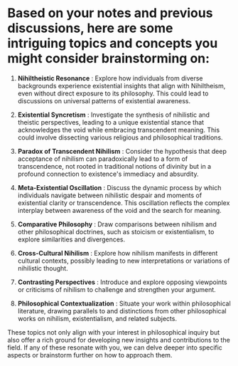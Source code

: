 # Based on your notes and previous discussions, here are some intriguing topics and concepts you might consider brainstorming on:

1. **Nihiltheistic Resonance** : Explore how individuals from diverse backgrounds experience existential insights that align with Nihiltheism, even without direct exposure to its philosophy. This could lead to discussions on universal patterns of existential awareness.

2. **Existential Syncretism** : Investigate the synthesis of nihilistic and theistic perspectives, leading to a unique existential stance that acknowledges the void while embracing transcendent meaning. This could involve dissecting various religious and philosophical traditions.

3. **Paradox of Transcendent Nihilism** : Consider the hypothesis that deep acceptance of nihilism can paradoxically lead to a form of transcendence, not rooted in traditional notions of divinity but in a profound connection to existence's immediacy and absurdity.

4. **Meta-Existential Oscillation** : Discuss the dynamic process by which individuals navigate between nihilistic despair and moments of existential clarity or transcendence. This oscillation reflects the complex interplay between awareness of the void and the search for meaning.

5. **Comparative Philosophy** : Draw comparisons between nihilism and other philosophical doctrines, such as stoicism or existentialism, to explore similarities and divergences.

6. **Cross-Cultural Nihilism** : Explore how nihilism manifests in different cultural contexts, possibly leading to new interpretations or variations of nihilistic thought.

7. **Contrasting Perspectives** : Introduce and explore opposing viewpoints or criticisms of nihilism to challenge and strengthen your argument.

8. **Philosophical Contextualization** : Situate your work within philosophical literature, drawing parallels to and distinctions from other philosophical works on nihilism, existentialism, and related subjects.

These topics not only align with your interest in philosophical inquiry but also offer a rich ground for developing new insights and contributions to the field. If any of these resonate with you, we can delve deeper into specific aspects or brainstorm further on how to approach them.

